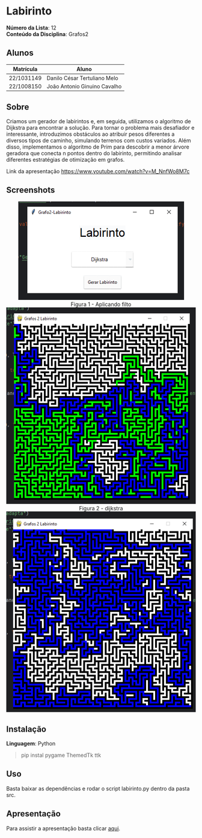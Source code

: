 # Labirinto

**Número da Lista**: 12<br>
**Conteúdo da Disciplina**: Grafos2<br>

## Alunos
| Matrícula  | Aluno                        |
|------------|------------------------------|
| 22/1031149 | Danilo César Tertuliano Melo |
| 22/1008150 | João Antonio Ginuino Cavalho |

## Sobre 

Criamos um gerador de labirintos e, em seguida, utilizamos o algoritmo de Dijkstra para encontrar a solução. Para tornar o problema mais desafiador e interessante, introduzimos obstáculos ao atribuir pesos diferentes a diversos tipos de caminho, simulando terrenos com custos variados. Além disso, implementamos o algoritmo de Prim para descobrir a menor árvore geradora que conecta n pontos dentro do labirinto, permitindo analisar diferentes estratégias de otimização em grafos.

Link da apresentação https://www.youtube.com/watch?v=M_NnfWo8M7c

## Screenshots
<div align="center"><img src= "https://raw.githubusercontent.com/projeto-de-algoritmos-2024/Grafos2_Labirinto/refs/heads/master/Images/logo.png?raw=true"/></div>

<center>
Figura 1 - Aplicando filto
</center>

<div align="center"><img src= "https://raw.githubusercontent.com/projeto-de-algoritmos-2024/Grafos2_Labirinto/refs/heads/master/Images/dj.png?raw=true"/></div>

<center>
Figura 2 - dijkstra
</center>

<div align="center"><img src= "https://raw.githubusercontent.com/projeto-de-algoritmos-2024/Grafos2_Labirinto/refs/heads/master/Images/dfs.png?raw=true"/></div>

## Instalação 
**Linguagem**: Python<br>
> pip instal pygame ThemedTk ttk

## Uso 
Basta baixar as dependências e rodar o script labirinto.py dentro da pasta src.

## Apresentação

Para assistir a apresentação basta clicar [aqui](https://www.youtube.com/watch?v=M_NnfWo8M7c).






